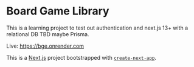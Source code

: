 # Board Game Library

This is a learning project to test out authentication and next.js 13+ with a relational DB TBD maybe Prisma.

Live: https://bge.onrender.com

This is a [Next.js](https://nextjs.org/) project bootstrapped with [`create-next-app`](https://github.com/vercel/next.js/tree/canary/packages/create-next-app).
